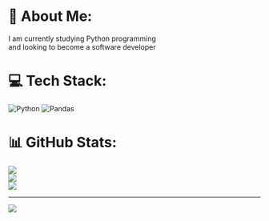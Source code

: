 # 💫 About Me:
I am currently studying Python programming <br>and looking to become a software developer 

# 💻 Tech Stack:
![Python](https://img.shields.io/badge/python-3670A0?style=for-the-badge&logo=python&logoColor=ffdd54) ![Pandas](https://img.shields.io/badge/pandas-%23150458.svg?style=for-the-badge&logo=pandas&logoColor=white)
# 📊 GitHub Stats:
![](https://github-readme-stats.vercel.app/api?username=RubenSKurz&theme=dark&hide_border=false&include_all_commits=false&count_private=false)<br/>
![](https://github-readme-streak-stats.herokuapp.com/?user=RubenSKurz&theme=dark&hide_border=false)<br/>
![](https://github-readme-stats.vercel.app/api/top-langs/?username=RubenSKurz&theme=dark&hide_border=false&include_all_commits=false&count_private=false&layout=compact)

---
[![](https://visitcount.itsvg.in/api?id=RubenSKurz&icon=0&color=0)](https://visitcount.itsvg.in)

<!-- Proudly created with GPRM ( https://gprm.itsvg.in ) -->
